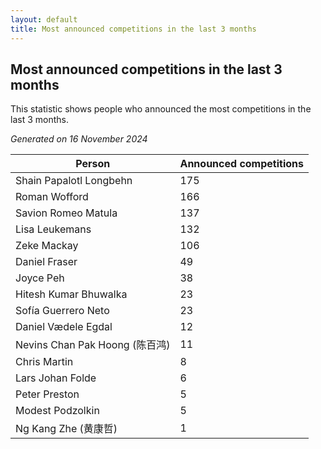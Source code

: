 ```yaml
---
layout: default
title: Most announced competitions in the last 3 months
---
```

## Most announced competitions in the last 3 months
This statistic shows people who announced the most competitions in the last 3 months.

*Generated on 16 November 2024*

| Person | Announced competitions |
| --- | --- |
| Shain Papalotl Longbehn | 175 |
| Roman Wofford | 166 |
| Savion Romeo Matula | 137 |
| Lisa Leukemans | 132 |
| Zeke Mackay | 106 |
| Daniel Fraser | 49 |
| Joyce Peh | 38 |
| Hitesh Kumar Bhuwalka | 23 |
| Sofía Guerrero Neto | 23 |
| Daniel Vædele Egdal | 12 |
| Nevins Chan Pak Hoong (陈百鸿) | 11 |
| Chris Martin | 8 |
| Lars Johan Folde | 6 |
| Peter Preston | 5 |
| Modest Podzolkin | 5 |
| Ng Kang Zhe (黄康哲) | 1 |
